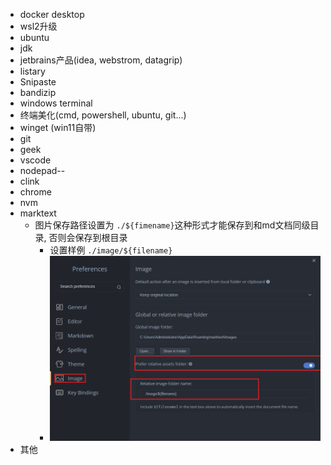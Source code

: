 - docker desktop
- wsl2升级
- ubuntu
- jdk
- jetbrains产品(idea, webstrom, datagrip)
- listary
- Snipaste
- bandizip
- windows terminal
- 终端美化(cmd, powershell, ubuntu, git...)
- winget (win11自带)
- git
- geek
- vscode
- nodepad--
- clink
- chrome
- nvm
- marktext
  - 图片保存路径设置为 `./${fimename}`这种形式才能保存到和md文档同级目录, 否则会保存到根目录
    - 设置样例 `./image/${filename}`
    - ![1705485582698](image/1.清单/1705485582698.png)
- 其他
